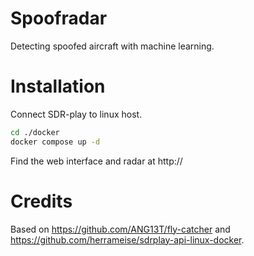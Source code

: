# Spoofradar
Detecting spoofed aircraft with machine learning.

# Installation
Connect SDR-play to linux host.

```bash
cd ./docker
docker compose up -d
```
Find the web interface and radar at http://<ip-address>

# Credits
Based on https://github.com/ANG13T/fly-catcher and https://github.com/herrameise/sdrplay-api-linux-docker.
